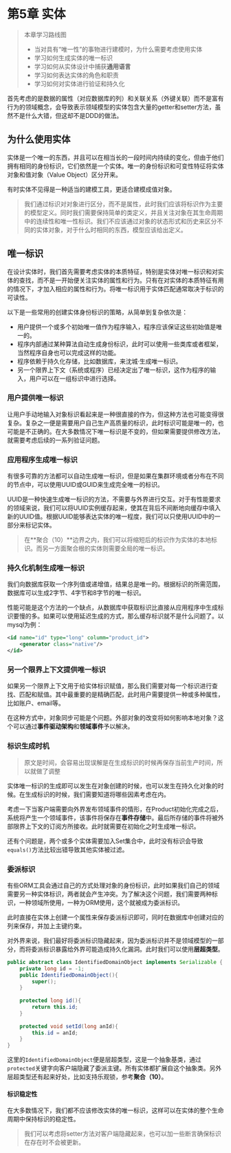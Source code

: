 # 第5章 实体



> 本章学习路线图
>
> - 当对具有“唯一性”的事物进行建模时，为什么需要考虑使用实体
> - 学习如何生成实体的唯一标识
> - 学习如何从实体设计中捕获**通用语言**
> - 学习如何表达实体的角色和职责
> - 学习如何对实体进行验证和持久化

首先考虑的是数据的属性（对应数据库的列）和关联关系（外键关联）而不是富有行为的领域概念，会导致表示领域模型的实体包含大量的getter和setter方法，虽然不是什么大错，但这却不是DDD的做法。



## 为什么使用实体

实体是一个唯一的东西，并且可以在相当长的一段时间内持续的变化，但由于他们拥有相同的身份标识，它们依然是一个实体。唯一的身份标识和可变性特征将实体对象和值对象（Value Object）区分开来。

有时实体不见得是一种适当的建模工具，更适合建模成值对象。

> 我们通过标识对对象进行区分，而不是属性，此时我们应该将标识作为主要的模型定义。同时我们需要保持简单的类定义，并且关注对象在其生命周期中的连续性和唯一性标识。我们不应该通过对象的状态形式和历史来区分不同的实体对象，对于什么时相同的东西，模型应该给出定义。



## 唯一标识

在设计实体时，我们首先需要考虑实体的本质特征，特别是实体对唯一标识和对实体的查找，而不是一开始便关注实体的属性和行为。只有在对实体的本质特征有用的情况下，才加入相应的属性和行为。将唯一标识用于实体匹配通常取决于标识的可读性。

以下是一些常用的创建实体身份标识的策略，从简单到复杂依次是：

- 用户提供一个或多个初始唯一值作为程序输入，程序应该保证这些初始值是唯一的。
- 程序内部通过某种算法自动生成身份标识，此时可以使用一些类库或者框架，当然程序自身也可以完成这样的功能。
- 程序依赖于持久化存储，比如数据库，来沈城·生成唯一标识。
- 另一个限界上下文（系统或程序）已经决定出了唯一标识，这作为程序的输入，用户可以在一组标识中进行选择。



### 用户提供唯一标识

让用户手动地输入对象标识看起来是一种很直接的作为，但这种方法也可能变得很复杂。复杂之一便是需要用户自己生产高质量的标识，此时标识可能是唯一的，也可能是不正确的。在大多数情况下唯一标识是不变的，但如果需要提供修改方法，就需要考虑后续的一系列验证问题。



### 应用程序生成唯一标识

有很多可靠的方法都可以自动生成唯一标识，但是如果在集群环境或者分布在不同的节点中，可以使用UUID或GUID来生成完全唯一的标识。

UUID是一种快速生成唯一标识的方法，不需要与外界进行交互。对于有性能要求的领域来说，我们可以将UUID实例缓存起来，使其在背后不间断地向缓存中填入新的UUID值。根据UUID能够表达实体的唯一程度，我们可以只使用UUID中的一部分来标记实体。

> 在**聚合（10）**边界之内，我们可以将缩短后的标识作为实体的本地标识。而另一方面聚合根的实体则需要全局的唯一标识。



### 持久化机制生成唯一标识



我们向数据库获取一个序列值或递增值，结果总是唯一的。根据标识的所需范围，数据库可以生成2字节、4字节和8字节的唯一标识。

性能可能是这个方法的一个缺点，从数据库中获取标识比直接从应用程序中生成标识要慢的多。如果可以使用延迟生成的方式，那么缓存标识就不是什么问题了。以mysql为例：

```xml
<id name="id" type="long" columm="product_id">
	<generator class="native"/>
</id>
```



### 另一个限界上下文提供唯一标识

如果另一个限界上下文用于给实体标识赋值，那么我们需要对每一个标识进行查找、匹配和赋值。其中最重要的是精确匹配，此时用户需要提供一种或多种属性，比如账户、email等。

在这种方式中，对象同步可能是个问题。外部对象的改变将如何影响本地对象？这个可以通过**事件驱动架构**和**领域事件**予以解决。



### 标识生成时机

> 原文是时间，会容易出现误解是在生成标识的时候再保存当前生产时间，所以就做了调整

实体唯一标识的生成即可以发生在对象创建的时候，也可以发生在持久化对象的时候。在生成标识的时候，我们需要知道将哪些因素考虑在内。

考虑一下当客户端需要向外界发布领域事件的情形，在Product初始化完成之后，系统将产生一个领域事件，该事件将保存在**事件存储**中。最后所存储的事件将被外部限界上下文的订阅方所接收。此时就需要在初始化之时生成唯一标识。

还有个问题是，两个或多个实体需要加入Set集合中，此时没有标识会导致`equals()`方法比较出错导致其他实体被过滤。



### 委派标识

有些ORM工具会通过自己的方式处理对象的身份标识，此时如果我们自己的领域需要另一种实体标识，两者就会产生冲突。为了解决这个问题，我们需要两种标识，一种领域所使用，一种为ORM使用，这个就被成为委派标识。

此时直接在实体上创建一个属性来保存委派标识即可，同时在数据库中创建对应的列来保存，并加上主键约束。

对外界来说，我们最好将委派标识隐藏起来，因为委派标识并不是领域模型的一部分，而将委派标识暴露给外界可能造成持久化漏洞。此时我们可以使用**层超类型**。

```java
public abstract class IdentifiedDomainObject implements Serializable {
    private long id = -1;
    public IdentifiedDomainObject(){
        super();
    }
    
    protected long id(){
        return this.id;
    }
    
    protected void setId(long anId){
        this.id = anId;
    }
}
```

这里的`IdentifiedDomainObject`便是层超类型，这是一个抽象基类，通过`protected`关键字向客户端隐藏了委派主键。所有实体都扩展自这个抽象类。另外层超类型还有起来好处，比如支持乐观锁，参考**聚合（10）**。



#### 标识稳定性

在大多数情况下，我们都不应该修改实体的唯一标识，这样可以在实体的整个生命周期中保持标识的稳定性。

> 我们可以考虑将setter方法对客户端隐藏起来，也可以加一些断言确保标识在存在时不会被更新。











